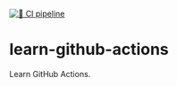 [![🚀 CI pipeline](https://github.com/hakktastic/learn-github-actions/actions/workflows/ci-pipeline.yaml/badge.svg)](https://github.com/hakktastic/learn-github-actions/actions/workflows/ci-pipeline.yaml)

# learn-github-actions
Learn GitHub Actions.
